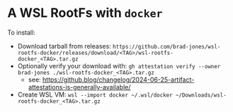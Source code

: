 # A WSL RootFs with `docker`

To install:

- Download tarball from releases: `https://github.com/brad-jones/wsl-rootfs-docker/releases/download/<TAG>/wsl-rootfs-docker_<TAG>.tar.gz`
- Optionally verify your download with: `gh attestation verify --owner brad-jones ./wsl-rootfs-docker_<TAG>.tar.gz`
  - see: <https://github.blog/changelog/2024-06-25-artifact-attestations-is-generally-available/>
- Create WSL VM: `wsl --import docker ~/.wsl/docker ~/Downloads/wsl-rootfs-docker_<TAG>.tar.gz`
